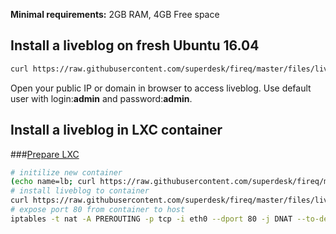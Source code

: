 **Minimal requirements:**
2GB RAM, 4GB Free space

## Install a liveblog on fresh Ubuntu 16.04
```sh
curl https://raw.githubusercontent.com/superdesk/fireq/master/files/liveblog/install | sudo bash
```

Open your public IP or domain in browser to access liveblog. Use default user with login:**admin** and password:**admin**.

## Install a liveblog in LXC container

###[Prepare LXC](../../docs/lxc.md)

```sh
# initilize new container
(echo name=lb; curl https://raw.githubusercontent.com/superdesk/fireq/master/files/liveblog/lxc-init) | sudo bash
# install liveblog to container
curl https://raw.githubusercontent.com/superdesk/fireq/master/files/liveblog/install | lxc-attach --clear-env -n lb -- /bin/bash
# expose port 80 from container to host
iptables -t nat -A PREROUTING -p tcp -i eth0 --dport 80 -j DNAT --to-destination $(lxc-info -iH -n lb)
```
